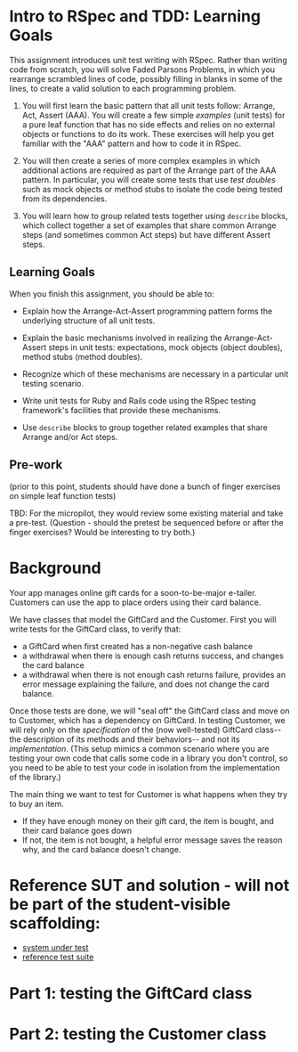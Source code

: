 # Intro to RSpec and TDD: Learning Goals

This assignment introduces unit test writing with RSpec.  Rather than
writing code from scratch, you will solve Faded Parsons Problems, in
which you rearrange scrambled lines of code, possibly filling  in
blanks in some of the lines, to create a valid solution to each
programming problem.

1) You will first learn the basic pattern that all unit tests follow: Arrange,
Act, Assert (AAA).  You will create a few simple _examples_ (unit tests) for a pure leaf
function that has no side effects and relies on no external objects or
functions to do its work.
These exercises will help you get familiar with the "AAA" pattern and how to code it in
RSpec.

2) You will then create a series of more complex examples
 in which additional actions are required as part of the
Arrange part of the AAA pattern.
In particular, you will create some tests that use _test doubles_ such as
mock objects or method stubs 
to isolate the code being tested from its dependencies.

3) You will learn how to group related tests together using 
`describe` blocks, which collect together a set of examples that
share common Arrange steps (and sometimes common Act steps) but have
different Assert steps.

## Learning Goals

When you finish this assignment, you should be able to:

* Explain how the Arrange-Act-Assert programming pattern 
forms the underlying structure of all unit tests.

* Explain the basic mechanisms involved in realizing the
Arrange-Act-Assert steps in unit tests: expectations,
mock objects (object doubles), method stubs (method doubles).

* Recognize which of these mechanisms are necessary in a particular
unit testing scenario.

* Write unit tests for Ruby and Rails code using the RSpec testing
framework's facilities that provide these mechanisms.

* Use `describe` blocks to group together related examples that share
Arrange and/or Act steps.

## Pre-work

(prior to this point, students should have done a bunch of finger
exercises on simple leaf function tests)

TBD: For the micropilot, they would review some existing material and take
a pre-test.  (Question - should the pretest be sequenced before or
after the finger exercises? Would be interesting to try both.)

# Background

Your app manages online gift cards for a soon-to-be-major e-tailer.
Customers can use the app to place orders using their card
balance. 

We have classes that model the GiftCard and the Customer.  First you
will write tests for the GiftCard class, to verify that:

* a GiftCard when first created has a non-negative cash balance
* a withdrawal when there is enough cash returns success, and changes
the card balance
* a withdrawal when there is not enough cash returns failure, provides
an error message explaining the failure, and does not change the card balance.

Once those tests are done, we will "seal off" the GiftCard class and move on to
Customer, which has a dependency on GiftCard.  In testing Customer, we
will rely only on the _specification_ of the (now well-tested)
GiftCard class-- the description
of its methods and their behaviors-- and not its _implementation_.
(This setup mimics a common scenario where you are testing your own
code that calls some code in a library you don't control,
so you need to be able to
test your code in isolation from the implementation of the library.)

The main thing we want to test for Customer is what happens when they
try to buy an item.

* If they have enough money on their gift card, the item is bought, and their card
balance goes down
* If not, the item is not bought, a helpful error message saves the
reason why, and the card balance doesn't change.

# Reference SUT and solution - will not be part of the student-visible scaffolding:

* [system under test](questions/giftcard-example/giftcard.rb)
* [reference test suite](questions/giftcard-example/giftcard_spec.rb)


# Part 1: testing the GiftCard class

# Part 2: testing the Customer class
